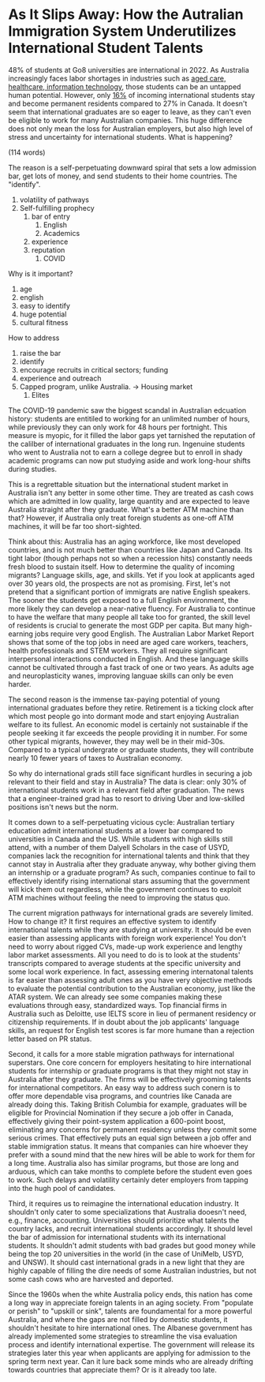 # As It Slips Away: How the Autralian Immigration System Underutilizes International Student Talents

48% of students at Go8 universities are international in 2022. As Australia increasingly faces labor shortages in industries such as [aged care, healthcare, information technology](https://thenewdaily.com.au/finance/work/2023/03/13/skills-shortage-in-demand-jobs/#:~:text=New%20quarterly%20data%20in%20the,round%20out%20the%20top%20five.), those students can be an untapped human potential. However, only [16%](https://www.sbs.com.au/language/punjabi/en/article/should-international-students-in-australia-be-offered-clearer-permanent-residency-pathways/flzufdi8p#) of incoming international students stay and become permanent residents compared to 27% in Canada. It doesn't seem that international graduates are so eager to leave, as they can't even be eligible to work for many Australian companies. This huge difference does not only mean the loss for Australian employers, but also high level of stress and uncertainty for international students. What is happening? 

(114 words)

The reason is a self-perpetuating downward spiral that sets a low admission bar, get lots of money, and send students to their home countries. The "identify".

1. volatility of pathways
2. Self-fulfilling prophecy
    1. bar of entry
        1. English
        2. Academics
    2. experience
    3. reputation
        1. COVID

Why is it important?

1. age
2. english
3. easy to identify
4. huge potential
5. cultural fitness

How to address

1. raise the bar
2. identify
3. encourage recruits in critical sectors; funding
4. experience and outreach
5. Capped program, unlike Australia. -> Housing market
    1. Elites

The COVID-19 pandemic saw the biggest scandal in Australian edcuation history: students are entitiled to working for an unlimited number of hours, while previously they can only work for 48 hours per fortnight. This measure is myopic, for it filled the labor gaps yet tarnished the reputation of the calilber of international graduates in the long run. Ingenuine students who went to Australia not to earn a college degree but to enroll in shady academic programs can now put studying aside and work long-hour shifts during studies.

This is a regrettable situation but the international student market in Australia isn't any better in some other time. They are treated as cash cows which are admitted in low quality, large quantity and are expected to leave Australia straight after they graduate. What's a better ATM machine than that? However, if Australia only treat foreign students as one-off ATM machines, it will be far too short-sighted.

Think about this: Australia has an aging workforce, like most developed countries, and is not much better than countries like Japan and Canada. Its tight labor (though perhaps not so when a recession hits) constantly needs fresh blood to sustain itself. How to determine the quality of incoming migrants? Language skills, age, and skills. Yet if you look at applicants aged over 30 years old, the prospects are not as promising. First, let's not pretend that a significant portion of immigrats are native English speakers. The sooner the students get exposed to a full English environment, the more likely they can develop a near-native fluency. For Australia to continue to have the welfare that many people all take too for granted, the skill level of residents is crucial to generate the most GDP per capita. But many high-earning jobs require very good English. The Australian Labor Market Report shows that some of the top jobs in need are aged care workers, teachers, health professionals and STEM workers. They all require significant interpersonal interactions conducted in English. And these language skills cannot be cultivated through a fast track of one or two years. As adults age and neuroplasticity wanes, improving languae skills can only be even harder.

The second reason is the immense tax-paying potential of young international graduates before they retire. Retirement is a ticking clock after which most people go into dormant mode and start enjoying Australian welfare to its fullest. An economic model is certainly not sustainable if the people seeking it far exceeds the people providing it in number. For some other typical migrants, however, they may well be in their mid-30s. Compared to a typical undergrate or graduate students, they will contribute nearly 10 fewer years of taxes to Australian economy.

So why do international grads still face significant hurdles in securing a job relevant to their field and stay in Australia? The data is clear: only 30% of international students work in a relevant field after graduation. The news that a engineer-trained grad has to resort to driving Uber and low-skilled positions isn't news but the norm.

It comes down to a self-perpetuating vicious cycle: Australian tertiary education admit international students at a lower bar compared to universities in Canada and the US. While students with high skills still attend, with a number of them Dalyell Scholars in the case of USYD, companies lack the recognition for international talents and think that they cannot stay in Australia after they graduate anyway, why bother giving them an internship or a graduate program? As such, companies continue to fail to effectively identify rising international stars assuming that the government will kick them out regardless, while the government continues to exploit ATM machines without feeling the need to improving the status quo.

The current migration pathways for international grads are severely limited. How to change it? It first requires an effective system to identify international talents while they are studying at university. It should be even easier than assessing applicants with foreign work experience! You don't need to worry about rigged CVs, made-up work experience and lengthy labor market assessments. All you need to do is to look at the students' transcripts compared to average students at the specific university and some local work experience. In fact, assessing emering internatonal talents is far easier than assessing adult ones as you have very objective methods to evaluate the potential contribution to the Australian economy, just like the ATAR system. We can already see some companies making these evaluations through easy, standardized ways. Top financial firms in Australia such as Deloitte, use IELTS score in lieu of permanent residency or citizenship requirements. If in doubt about the job applicants' language skills, an request for English test scores is far more humane than a rejection letter based on PR status.

Second, it calls for a more stable migration pathways for international superstars. One core concern for employers hesitating to hire international students for internship or graduate programs is that they might not stay in Australia after they graduate. The firms will be effectively grooming talents for international competitors. An easy way to address such conern is to offer more dependable visa programs, and countries like Canada are already doing this. Taking British Columbia for example, graduates will be eligible for Provincial Nomination if they secure a job offer in Canada, effectively giving their point-system application a 600-point boost, eliminating any concerns for permanent residency unless they commit some serious crimes. That effectively puts an   equal sign between a job offer and stable immigration status. It means that companies can hire whoever they prefer with a sound mind that the new hires will be able to work for them for a long time. Australia also has similar programs, but those are long and arduous, which can take months to complete before the student even goes to work. Such delays and volatility certainly deter employers from tapping into the hugh pool of candidates.

Third, it requires us to reimagine the international education industry. It shouldn't only cater to some specializations that Australia dooesn't need, e.g., finance, accounting. Universities should prioritize what talents the country lacks, and recruit international students accordingly. It should level the bar of admission for international students with its international students. It shouldn't admit students with bad grades but good money while being the top 20 universities in the world (in the case of UniMelb, USYD, and UNSW). It should cast international grads in a new light that they are highly capable of filling the dire needs of some Australian industries, but not some cash cows who are harvested and deported.

Since the 1960s when the white Australia policy ends, this nation has come a long way in appreciate foreign talents in an aging society. From "populate or perish" to "upskill or sink", talents are foundamental for a more powerful Australia, and where the gaps are not filled by domestic students, it shouldn't hesitate to hire international ones. The Albanese government has already implemented some strategies to streamline the visa evaluation process and identify international expertise. The government will release its strategies later this year when  applicants are applying for admission to the spring term next year. Can it lure back some minds who are already drifting towards countries that appreciate them? Or is it already too late.